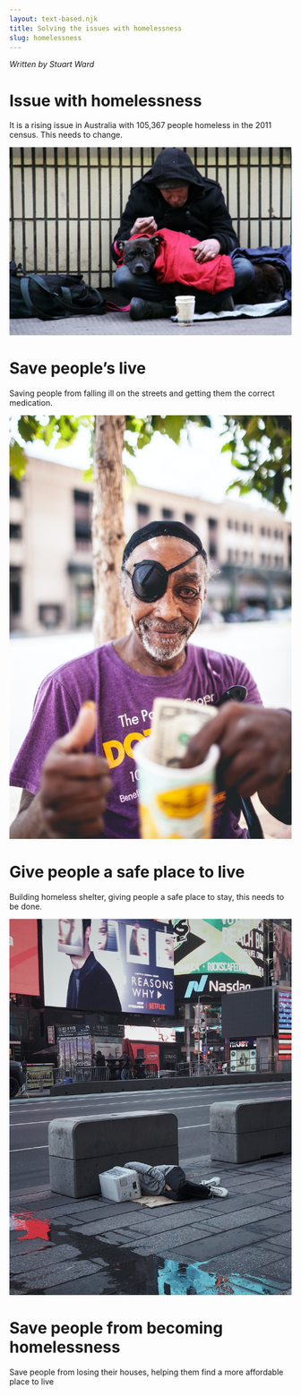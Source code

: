 ```yaml
---
layout: text-based.njk
title: Solving the issues with homelessness
slug: homelessness
---
```

*Written by Stuart Ward*

# Issue with homelessness 

It is a rising issue in Australia with 105,367 people homeless in the 2011 census. This needs to change. 
 
![Homelessness photo 1](/static/images/homelessness/wfp-homeless-1.jpg)
# Save people’s live
Saving people from falling ill on the streets and getting them the correct medication. 

 

![Homelessness photo 2](/static/images/homelessness/wfp-homeless-2.jpg)

 

# Give people a safe place to live 

 

Building homeless shelter, giving people a safe place to stay, this needs to be done. 

 

![Homelessness photo 3](/static/images/homelessness/wfp-homeless-3.jpg)

 

# Save people from becoming homelessness 

 

Save people from losing their houses, helping them find a more affordable place to live 
